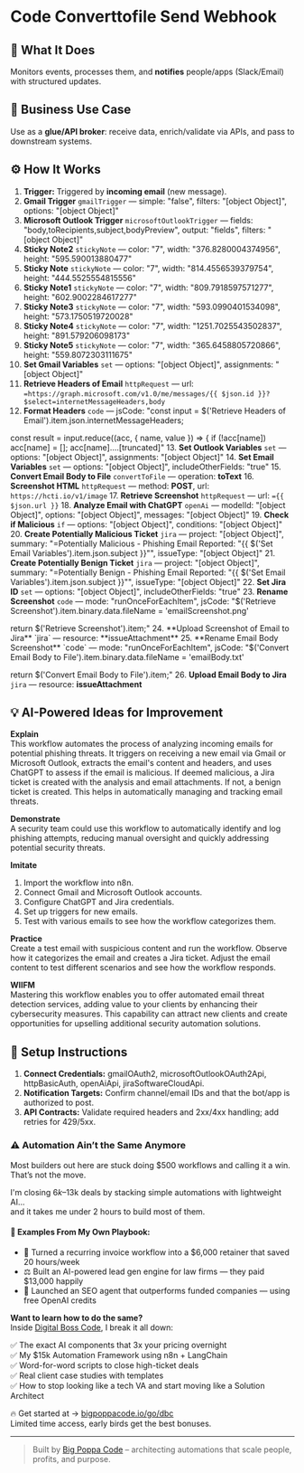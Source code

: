 # Code Converttofile Send Webhook
  ## 🚀 What It Does
  Monitors events, processes them, and **notifies** people/apps (Slack/Email) with structured updates.
  
  ## 💼 Business Use Case
  Use as a **glue/API broker**: receive data, enrich/validate via APIs, and pass to downstream systems.
  
  ## ⚙️ How It Works
  1. **Trigger:** Triggered by **incoming email** (new message).
  2. **Gmail Trigger** `gmailTrigger` — simple: "false", filters: "[object Object]", options: "[object Object]"
3. **Microsoft Outlook Trigger** `microsoftOutlookTrigger` — fields: "body,toRecipients,subject,bodyPreview", output: "fields", filters: "[object Object]"
4. **Sticky Note2** `stickyNote` — color: "7", width: "376.8280004374956", height: "595.590013880477"
5. **Sticky Note** `stickyNote` — color: "7", width: "814.4556539379754", height: "444.5525554815556"
6. **Sticky Note1** `stickyNote` — color: "7", width: "809.7918597571277", height: "602.9002284617277"
7. **Sticky Note3** `stickyNote` — color: "7", width: "593.0990401534098", height: "573.1750519720028"
8. **Sticky Note4** `stickyNote` — color: "7", width: "1251.7025543502837", height: "891.579206098173"
9. **Sticky Note5** `stickyNote` — color: "7", width: "365.6458805720866", height: "559.8072303111675"
10. **Set Gmail Variables** `set` — options: "[object Object]", assignments: "[object Object]"
11. **Retrieve Headers of Email** `httpRequest` — url: `=https://graph.microsoft.com/v1.0/me/messages/{{ $json.id }}?$select=internetMessageHeaders,body`
12. **Format Headers** `code` — jsCode: "const input = $('Retrieve Headers of Email').item.json.internetMessageHeaders;

const result = input.reduce((acc, { name, value }) => {
 if (!acc[name]) acc[name] = [];
 acc[name].…[truncated]"
13. **Set Outlook Variables** `set` — options: "[object Object]", assignments: "[object Object]"
14. **Set Email Variables** `set` — options: "[object Object]", includeOtherFields: "true"
15. **Convert Email Body to File** `convertToFile` — operation: **toText**
16. **Screenshot HTML** `httpRequest` — method: **POST**, url: `https://hcti.io/v1/image`
17. **Retrieve Screenshot** `httpRequest` — url: `={{ $json.url }}`
18. **Analyze Email with ChatGPT** `openAi` — modelId: "[object Object]", options: "[object Object]", messages: "[object Object]"
19. **Check if Malicious** `if` — options: "[object Object]", conditions: "[object Object]"
20. **Create Potentially Malicious Ticket** `jira` — project: "[object Object]", summary: "=Potentially Malicious - Phishing Email Reported: "{{ $('Set Email Variables').item.json.subject }}"", issueType: "[object Object]"
21. **Create Potentially Benign Ticket** `jira` — project: "[object Object]", summary: "=Potentially Benign - Phishing Email Reported: "{{ $('Set Email Variables').item.json.subject }}"", issueType: "[object Object]"
22. **Set Jira ID** `set` — options: "[object Object]", includeOtherFields: "true"
23. **Rename Screenshot** `code` — mode: "runOnceForEachItem", jsCode: "$('Retrieve Screenshot').item.binary.data.fileName = 'emailScreenshot.png'

return $('Retrieve Screenshot').item;"
24. **Upload Screenshot of Email to Jira** `jira` — resource: **issueAttachment**
25. **Rename Email Body Screenshot** `code` — mode: "runOnceForEachItem", jsCode: "$('Convert Email Body to File').item.binary.data.fileName = 'emailBody.txt'

return $('Convert Email Body to File').item;"
26. **Upload Email Body to Jira** `jira` — resource: **issueAttachment**
  
  ## 💡 AI-Powered Ideas for Improvement
  **Explain**  
This workflow automates the process of analyzing incoming emails for potential phishing threats. It triggers on receiving a new email via Gmail or Microsoft Outlook, extracts the email's content and headers, and uses ChatGPT to assess if the email is malicious. If deemed malicious, a Jira ticket is created with the analysis and email attachments. If not, a benign ticket is created. This helps in automatically managing and tracking email threats.

**Demonstrate**  
A security team could use this workflow to automatically identify and log phishing attempts, reducing manual oversight and quickly addressing potential security threats.

**Imitate**  
1. Import the workflow into n8n.
2. Connect Gmail and Microsoft Outlook accounts.
3. Configure ChatGPT and Jira credentials.
4. Set up triggers for new emails.
5. Test with various emails to see how the workflow categorizes them.

**Practice**  
Create a test email with suspicious content and run the workflow. Observe how it categorizes the email and creates a Jira ticket. Adjust the email content to test different scenarios and see how the workflow responds.

**WIIFM**  
Mastering this workflow enables you to offer automated email threat detection services, adding value to your clients by enhancing their cybersecurity measures. This capability can attract new clients and create opportunities for upselling additional security automation solutions.
  
  ## 🔧 Setup Instructions
  1. **Connect Credentials:** gmailOAuth2, microsoftOutlookOAuth2Api, httpBasicAuth, openAiApi, jiraSoftwareCloudApi.
2. **Notification Targets:** Confirm channel/email IDs and that the bot/app is authorized to post.
3. **API Contracts:** Validate required headers and 2xx/4xx handling; add retries for 429/5xx.
  
### ⚠️ Automation Ain’t the Same Anymore

Most builders out here are stuck doing $500 workflows and calling it a win.  
That’s not the move.  

I'm closing $6k–$13k deals by stacking simple automations with lightweight AI...  
and it takes me under 2 hours to build most of them.

#### 🧠 Examples From My Own Playbook:
- 🔁 Turned a recurring invoice workflow into a $6,000 retainer that saved 20 hours/week  
- ⚖️ Built an AI-powered lead gen engine for law firms — they paid $13,000 happily  
- 🚀 Launched an SEO agent that outperforms funded companies — using free OpenAI credits  

**Want to learn how to do the same?**  
Inside [Digital Boss Code](https://bigpoppacode.io/go/dbc), I break it all down:

✅ The exact AI components that 3x your pricing overnight  
✅ My $15k Automation Framework using n8n + LangChain  
✅ Word-for-word scripts to close high-ticket deals  
✅ Real client case studies with templates  
✅ How to stop looking like a tech VA and start moving like a Solution Architect  

🔥 Get started at → [bigpoppacode.io/go/dbc](https://bigpoppacode.io/go/dbc)  
Limited time access, early birds get the best bonuses.

---
> Built by [Big Poppa Code](https://bigpoppacode.io) – architecting automations that scale people, profits, and purpose.
  